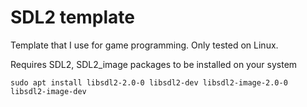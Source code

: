 # SDL2 template

Template that I use for game programming. Only tested on Linux.

Requires SDL2, SDL2_image packages to be installed on your system

```
sudo apt install libsdl2-2.0-0 libsdl2-dev libsdl2-image-2.0-0 libsdl2-image-dev
```
